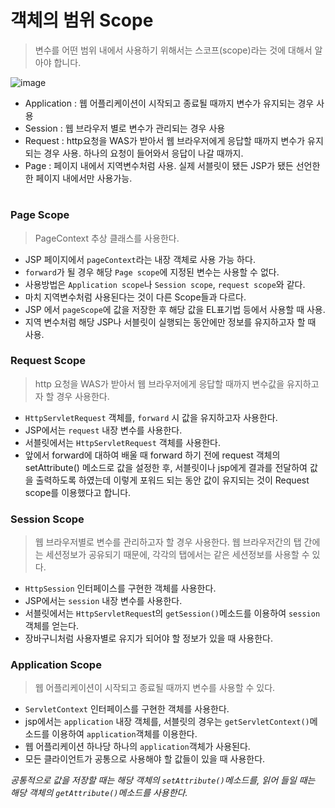 객체의 범위 Scope
===

> 변수를 어떤 범위 내에서 사용하기 위해서는 스코프(scope)라는 것에 대해서 알아야 합니다.

![image](https://cphinf.pstatic.net/mooc/20180129_297/1517205425406SvaC6_JPEG/2_5_1_scope_.jpg)
- Application : 웹 어플리케이션이 시작되고 종료될 때까지 변수가 유지되는 경우 사용
- Session : 웹 브라우저 별로 변수가 관리되는 경우 사용
- Request : http요청을 WAS가 받아서 웹 브라우저에게 응답할 때까지 변수가 유지되는 경우 사용. 하나의 요청이 들어와서 응답이 나갈 때까지.
- Page : 페이지 내에서 지역변수처럼 사용. 실제 서블릿이 됐든 JSP가 됐든 선언한 한 페이지 내에서만 사용가능.

#

### Page Scope

> PageContext 추상 클래스를 사용한다.
- JSP 페이지에서 `pageContext`라는 내장 객체로 사용 가능 하다.
- `forward`가 될 경우 해당 `Page scope`에 지정된 변수는 사용할 수 없다.
- 사용방법은 `Application scope`나 `Session scope`, `request scope`와 같다.
- 마치 지역변수처럼 사용된다는 것이 다른 Scope들과 다르다.
- JSP 에서 `pageScope`에 값을 저장한 후 해당 값을 EL표기법 등에서 사용할 때 사용.
- 지역 변수처럼 해당 JSP나 서블릿이 실행되는 동안에만 정보를 유지하고자 할 때 사용.
 
 
 ### Request Scope

> http 요청을 WAS가 받아서 웹 브라우저에게 응답할 때까지 변수값을 유지하고자 할 경우 사용한다.
- `HttpServletRequest` 객체를, `forward` 시 값을 유지하고자 사용한다.
- JSP에서는 `request` 내장 변수를 사용한다.
- 서블릿에서는 `HttpServletRequest` 객체를 사용한다.
- 앞에서 forward에 대하여 배울 때 forward 하기 전에 request 객체의 setAttribute() 메소드로 값을 설정한 후, 서블릿이나 jsp에게 결과를 전달하여 값을 출력하도록 하였는데 이렇게 포워드 되는 동안 값이 유지되는 것이 Request scope를 이용했다고 합니다.

### Session Scope

> 웹 브라우저별로 변수를 관리하고자 할 경우 사용한다. 웹 브라우저간의 탭 간에는 세션정보가 공유되기 때문에, 각각의 탭에서는 같은 세션정보를 사용할 수 있다.
- `HttpSession` 인터페이스를 구현한 객체를 사용한다.
- JSP에서는 `session` 내장 변수를 사용한다.
- 서블릿에서는 `HttpServletReques`t의 `getSession()`메소드를 이용하여 `session` 객체를 얻는다.
- 장바구니처럼 사용자별로 유지가 되어야 할 정보가 있을 때 사용한다.

### Application Scope

> 웹 어플리케이션이 시작되고 종료될 때까지 변수를 사용할 수 있다.
- `ServletContext` 인터페이스를 구현한 객체를 사용한다.
- jsp에서는 `application` 내장 객체를, 서블릿의 경우는 `getServletContext()`메소드를 이용하여 `application`객체를 이용한다.
- 웹 어플리케이션 하나당 하나의 `application`객체가 사용된다.
- 모든 클라이언트가 공통으로 사용해야 할 값들이 있을 때 사용한다.

*공통적으로 값을 저장할 때는 해당 객체의 `setAttribute()`메소드를, 읽어 들일 때는 해당 객체의 `getAttribute()`메소드를 사용한다.*
